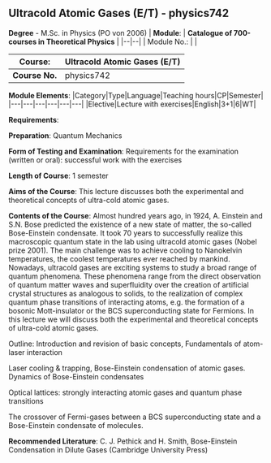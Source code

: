 ## Ultracold Atomic Gases (E/T) - physics742

**Degree** - M.Sc. in Physics (PO von 2006)
| **Module**: | **Catalogue of 700-courses in Theoretical Physics** |
|--|--|
| Module No.: |  |

| **Course**: | Ultracold Atomic Gases (E/T) |
|------|------|
| **Course No.** | physics742 |

**Module Elements**:
|Category|Type|Language|Teaching hours|CP|Semester|
|---|---|---|---|---|---|
|Elective|Lecture with exercises|English|3+1|6|WT|

**Requirements**:


**Preparation**:
Quantum Mechanics

**Form of Testing and Examination**:
Requirements for the examination (written or oral): successful work with the exercises

**Length of Course**:
1 semester

**Aims of the Course**:
This lecture discusses both the experimental and theoretical concepts of ultra-cold atomic gases.

**Contents of the Course**:
Almost hundred years ago, in 1924, A. Einstein and S.N. Bose predicted the existence of a new state of matter, the so-called Bose-Einstein condensate. It took 70 years to successfully realize this macroscopic quantum state in the lab using ultracold atomic gases (Nobel prize 2001). The main challenge was to achieve cooling to Nanokelvin temperatures, the coolest temperatures ever reached by mankind. Nowadays, ultracold gases are exciting systems to study a broad range of quantum phenomena. These phenomena range from the direct observation of quantum matter waves and superfluidity over the creation of artificial crystal structures as analogous to solids, to the realization of complex quantum phase transitions of interacting atoms, e.g. the formation of a bosonic Mott-insulator or the BCS superconducting state for Fermions. In this lecture we will discuss both the experimental and theoretical concepts of ultra-cold atomic gases.



Outline: Introduction and revision of basic concepts, Fundamentals of atom-laser interaction

Laser cooling & trapping, Bose-Einstein condensation of atomic gases. Dynamics of Bose-Einstein condensates

Optical lattices: strongly interacting atomic gases and quantum phase transitions

The crossover of Fermi-gases between a BCS superconducting state and a Bose-Einstein condensate of molecules.

**Recommended Literature**:
C. J. Pethick and H. Smith, Bose-Einstein Condensation in Dilute Gases (Cambridge University Press)


